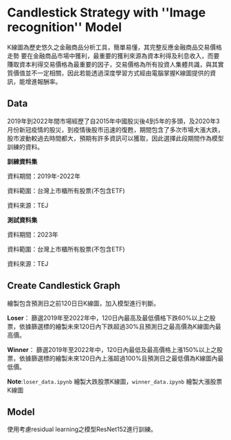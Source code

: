 # Candlestick Strategy with ''Image recognition'' Model
K線圖為歷史悠久之金融商品分析工具，簡單易懂，其完整反應金融商品交易價格走勢
要在金融商品市場中獲利，最重要的獲利來源為資本利得及利息收入，而要賺取資本利得交易價格為最重要的因子，交易價格為所有投資人集體共識，與其實質價值並不一定相關，因此若能透過深度學習方式經由電腦掌握K線圖提供的資訊，能增進報酬率。
## Data
2019年到2022年間市場經歷了自2015年中國股災後4到5年的多頭，及2020年3月份新冠疫情的股災，到疫情後股市迅速的復甦，期間包含了多次市場大漲大跌，股市波動較過去時間都大，預期有許多資訊可以獲取，因此選擇此段期間作為模型訓練的資料。

**訓練資料集**

資料期間：2019年-2022年

資料範圍：台灣上市櫃所有股票(不包含ETF)

資料來源：TEJ

**測試資料集**

資料期間：2023年

資料範圍：台灣上市櫃所有股票(不包含ETF)

資料來源：TEJ

## Create Candlestick Graph

繪製包含預測日之前120日日K線圖，加入模型進行判斷。

**Loser**： 篩選2019年至2022年中，120日內最高及最低價格下跌60%以上之股票，依據篩選標的繪製未來120日內下跌超過30%且預測日之最高價為K線圖內最高價。

**Winner**： 篩選2019年至2022年中，120日內最低及最高價格上漲150%以上之股票，依據篩選標的繪製未來120日內上漲超過100%且預測日之最低價為K線圖內最低價。

**Note**:`loser_data.ipynb` 繪製大跌股票K線圖，`winner_data.ipynb` 繪製大漲股票K線圖

## Model

使用考慮residual learning之模型ResNet152進行訓練。
